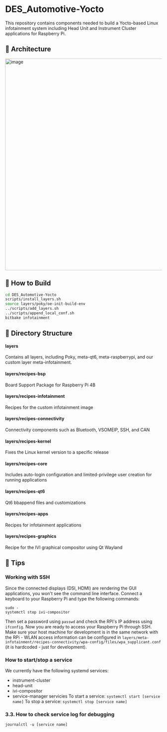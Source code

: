 # DES_Automotive-Yocto

This repository contains components needed to build a Yocto-based Linux infotainment system including Head Unit and Instrument Cluster applications for Raspberry Pi.

## 📌 Architecture
<img width="680" alt="image" src="https://github.com/user-attachments/assets/713a010d-d7db-41e0-a17e-6d08636f4c0f" />

## 📌 How to Build

```sh
cd DES_Automotive-Yocto
scripts/install_layers.sh
source layers/poky/oe-init-build-env
../scripts/add_layers.sh
../scripts/append_local_conf.sh
bitbake infotainment
```

## 📌 Directory Structure
#### layers
Contains all layers, including Poky, meta-qt6, meta-raspberrypi, and our custom layer meta-infotainment.
#### layers/recipes-bsp
Board Support Package for Raspberry Pi 4B
#### layers/recipes-infotainment
Recipes for the custom infotainment image
#### layers/recipes-connectivity
Connectivity components such as Bluetooth, VSOMEIP, SSH, and CAN
#### layers/recipes-kernel
Fixes the Linux kernel version to a specific release
#### layers/recipes-core
Includes auto-login configuration and limited-privilege user creation for running applications
#### layers/recipes-qt6
Qt6 bbappend files and customizations
#### layers/recipes-apps
Recipes for infotainment applications
#### layers/recipes-graphics
Recipe for the IVI graphical compositor using Qt Wayland

## 📌 Tips
### Working with SSH
Since the connected displays (DSI, HDMI) are rendering the GUI applications, you won't see the command line interface.
Connect a keyboard to your Raspberry Pi and type the following commands:
```
sudo -
systemctl stop ivi-compositor
```
Then set a password using `passwd` and check the RPI's IP address using `ifconfig`.
Now you are ready to access your Raspberry Pi through SSH.
Make sure your host machine for development is in the same network with the RPi - WLAN access information can be configured in `layers/meta-infotainment/recipes-connectivity/wpa-config/files/wpa_supplicant.conf` (it is hardcoded - just for development).

### How to start/stop a service
We currently have the following systemd services:
- instrument-cluster
- head-unit
- ivi-compositor
- service-manager servicies
To start a service: `systemctl start [service name]`
To stop a service: `systemctl stop [service name]`

### 3.3. How to check service log for debugging
`journalctl -u [service name]`
